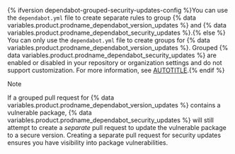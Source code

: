 {% ifversion dependabot-grouped-security-updates-config %}You can use the `dependabot.yml` file to create separate rules to group {% data variables.product.prodname_dependabot_version_updates %} and {% data variables.product.prodname_dependabot_security_updates %}.{% else %}
You can only use the `dependabot.yml` file to create groups for {% data variables.product.prodname_dependabot_version_updates %}. Grouped {% data variables.product.prodname_dependabot_security_updates %} are enabled or disabled in your repository or organization settings and do not support customization. For more information, see [AUTOTITLE](/code-security/dependabot/dependabot-security-updates/about-dependabot-security-updates#about-grouped-security-updates).{% endif %}

> [!NOTE]
> If a grouped pull request for {% data variables.product.prodname_dependabot_version_updates %} contains a vulnerable package, {% data variables.product.prodname_dependabot_security_updates %} will still attempt to create a _separate_ pull request to update the vulnerable package to a secure version. Creating a separate pull request for security updates ensures you have visibility into package vulnerabilities.
